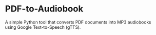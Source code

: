# PDF-to-Audiobook
A simple Python tool that converts PDF documents into MP3 audiobooks using Google Text-to-Speech (gTTS).
